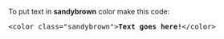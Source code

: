 To put text in <b>sandybrown</b> color make this code:
<pre>&lt;color class="sandybrown"&gt;<b>Text goes here!</b>&lt;/color&gt;</pre>
